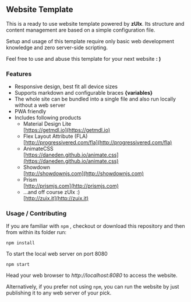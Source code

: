 ## Website Template

This is a ready to use website template powered by **zUIx**.
Its structure and content management are based on a simple configuration file.

Setup and usage of this template require only basic web development
knowledge and zero server-side scripting.

Feel free to use and abuse this template for your next website **: )**

### Features

- Responsive design, best fit all device sizes
- Supports markdown and configurable braces **{variables}**
- The whole site can be bundled into a single file
  and also run locally without a web server
- PWA friendly
- Includes following products
    - Material Design Lite<br/>
      [https://getmdl.io](https://getmdl.io)
    - Flex Layout Attribute (FLA)<br/>
      [http://progressivered.com/fla](http://progressivered.com/fla)
    - AnimateCSS<br/>
      [https://daneden.github.io/animate.css](https://daneden.github.io/animate.css)
    - Showdown<br/>
      [http://showdownjs.com](http://showdownjs.com)
    - Prism<br/>
      [http://prismjs.com](http://prismjs.com)
    - ...and off course zUIx :)<br/>
      [http://zuix.it](http://zuix.it)

### Usage / Contributing

If you are familiar with `npm` , checkout or download this repository and then from
within its folder run:

```shell
npm install
```

To start the local web server on port 8080

```shell
npm start
```

Head your web browser to *http://localhost:8080* to access the website.

Alternatively, if you prefer not using `npm`, you can run the website
by just publishing it to any web server of your pick.

